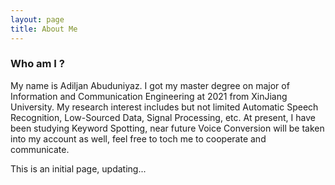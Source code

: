 ```yaml
---
layout: page
title: About Me
---
```


### Who am I ?
My name is Adiljan Abuduniyaz. I got my master degree on major of Information and Communication Engineering at 2021 from XinJiang University.
My research interest includes but not limited Automatic Speech Recognition, Low-Sourced Data, Signal Processing, etc.
At present, I have been studying Keyword Spotting, near future Voice Conversion will be taken into my account as well, feel free to toch me to cooperate and communicate. 

This is an initial page, updating... 
